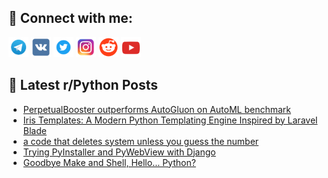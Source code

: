 ## 🔎 Connect with me:
[<img src="https://github.com/bullbesh/bullbesh/blob/main/images/Telegram.png" width="32" height="32" />](https://t.me/bullbesh)
[<img src="https://github.com/bullbesh/bullbesh/blob/main/images/VK.png" width="32" height="32" />](https://vk.com/bullbesh)
[<img src="https://github.com/bullbesh/bullbesh/blob/main/images/Twitter.png" width="32" height="32" />](https://twitter.com/bullbesh1)
[<img src="https://github.com/bullbesh/bullbesh/blob/main/images/Instagram.png" width="32" height="32" />](https://www.instagram.com/bullbesh)
[<img src="https://github.com/bullbesh/bullbesh/blob/main/images/Reddit.png" width="32" height="32" />](https://www.reddit.com/user/bullbesh)
[<img src="https://github.com/bullbesh/bullbesh/blob/main/images/YouTube.png" width="32" height="32" />](https://www.youtube.com/channel/UCtfjRs6uzgq5mfm8S06WTcg)

## 📕 Latest r/Python Posts
<!-- BLOG-POST-LIST:START -->
- [PerpetualBooster outperforms AutoGluon on AutoML benchmark](https://www.reddit.com/r/Python/comments/1h532c8/perpetualbooster_outperforms_autogluon_on_automl/)
- [Iris Templates: A Modern Python Templating Engine Inspired by Laravel Blade](https://www.reddit.com/r/Python/comments/1h4zfnr/iris_templates_a_modern_python_templating_engine/)
- [a code that deletes system unless you guess the number](https://www.reddit.com/r/Python/comments/1h4y6ba/a_code_that_deletes_system_unless_you_guess_the/)
- [Trying PyInstaller and PyWebView with Django](https://www.reddit.com/r/Python/comments/1h4wyqk/trying_pyinstaller_and_pywebview_with_django/)
- [Goodbye Make and Shell, Hello... Python?](https://www.reddit.com/r/Python/comments/1h4wvzy/goodbye_make_and_shell_hello_python/)
<!-- BLOG-POST-LIST:END -->
